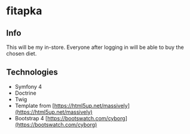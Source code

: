# fitapka

## Info
This will be my in-store. Everyone after logging in will be able to buy the chosen diet.


## Technologies

- Symfony 4
- Doctrine
- Twig
- Template from [https://html5up.net/massively](https://html5up.net/massively)
- Bootstrap 4 [https://bootswatch.com/cyborg](https://bootswatch.com/cyborg)
